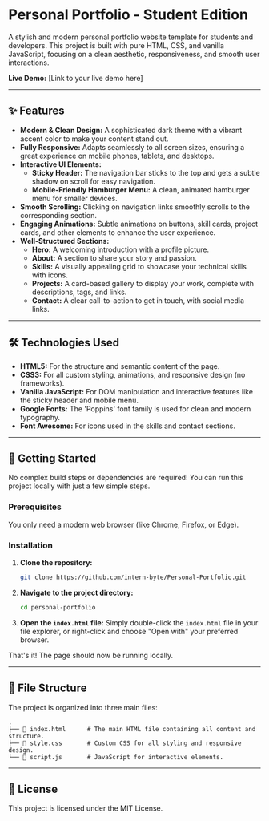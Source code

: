 
# Personal Portfolio - Student Edition

A stylish and modern personal portfolio website template for students and developers. This project is built with pure HTML, CSS, and vanilla JavaScript, focusing on a clean aesthetic, responsiveness, and smooth user interactions.

**Live Demo:** [Link to your live demo here]

---

## ✨ Features

- **Modern & Clean Design:** A sophisticated dark theme with a vibrant accent color to make your content stand out.
- **Fully Responsive:** Adapts seamlessly to all screen sizes, ensuring a great experience on mobile phones, tablets, and desktops.
- **Interactive UI Elements:**
  - **Sticky Header:** The navigation bar sticks to the top and gets a subtle shadow on scroll for easy navigation.
  - **Mobile-Friendly Hamburger Menu:** A clean, animated hamburger menu for smaller devices.
- **Smooth Scrolling:** Clicking on navigation links smoothly scrolls to the corresponding section.
- **Engaging Animations:** Subtle animations on buttons, skill cards, project cards, and other elements to enhance the user experience.
- **Well-Structured Sections:**
    - **Hero:** A welcoming introduction with a profile picture.
    - **About:** A section to share your story and passion.
    - **Skills:** A visually appealing grid to showcase your technical skills with icons.
    - **Projects:** A card-based gallery to display your work, complete with descriptions, tags, and links.
    - **Contact:** A clear call-to-action to get in touch, with social media links.

---

## 🛠️ Technologies Used

-   **HTML5:** For the structure and semantic content of the page.
-   **CSS3:** For all custom styling, animations, and responsive design (no frameworks).
-   **Vanilla JavaScript:** For DOM manipulation and interactive features like the sticky header and mobile menu.
-   **Google Fonts:** The 'Poppins' font family is used for clean and modern typography.
-   **Font Awesome:** For icons used in the skills and contact sections.

---

## 🚀 Getting Started

No complex build steps or dependencies are required! You can run this project locally with just a few simple steps.

### Prerequisites

You only need a modern web browser (like Chrome, Firefox, or Edge).

### Installation

1.  **Clone the repository:**
    ```sh
    git clone https://github.com/intern-byte/Personal-Portfolio.git
    ```
2.  **Navigate to the project directory:**
    ```sh
    cd personal-portfolio
    ```
3.  **Open the `index.html` file:**
    Simply double-click the `index.html` file in your file explorer, or right-click and choose "Open with" your preferred browser.

That's it! The page should now be running locally.

---

## 📂 File Structure

The project is organized into three main files:

```
.
├── 📄 index.html      # The main HTML file containing all content and structure.
├── 🎨 style.css       # Custom CSS for all styling and responsive design.
└── 📜 script.js       # JavaScript for interactive elements.
```

---

## 📄 License

This project is licensed under the MIT License.
